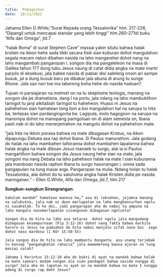 ```yaml
---
title:  Pabagashon
date:  18/11/2022
---
```


Jahama Ellen G.White,”Surat Kepada orang Tessalonika” hlm. 217-226, “Dipangil untuk mencapai standar yang lebih tinggi” hlm.260-271di buku “Alfa dan Omega”, jld.7

“halak Roma” di surat  Stephen Cave”  massai yakin situtu bahwa  halak krsiten  na ikkon  hehe  sada  tikki  secara fisik sian kuburan dohot mangulahon segala macam naboi dibahen nasida na laho mangarehei dohot nang  na laho mangambati pangaropan i. songon dia ma pangaleleon  na masa di Galilea tahun 177 dung tubu Jesus  naung di catat didia angka na mate martir parjolo di eksekusi, jala bakke nasida di pabiar disi saleleng  onom ari sampe busuk, jal a dung busuk baru pe dibakar jala abuna di arung tu sunge Rhone. Jala sao nari toe ma tabereng boha hehe do nasida haduan?.

Tujuan ni parsiajaran na metmet on na tu skeptisme teologis, manang  na songon  dia pe dramatisna, dang I na porlu, jala ndang  na laho mambuktihon taringot tu janji alkitabiah  taringot tu haheheon. Huaso ni Jesus na pahehehon sian hamatean tong bon a boi mangulahon hal na sarupa tu hita be, terlepas sian pardangingonta be. Lagipula, molo hagogoon na sarupa na manompa dohot na manopang  parngoluan on di alam semesta on, Ibana pasti nab oi do laho menerjemahon na mangolu dohot na pahehehon mate.

“jala hita na ikkon porsea bahwa na mate dibagasan Kristus, na ikkon dipapungu Debata asa rap dohot Ibana. Si Paulus  manurathon. Jala godang do halak na laho mambahen tafsiranna dohot mambahen lapatanna bahwa halak  angka na mate diboan Jesus manaek tu surgo, alai ia si Paulus mangartihon bahwa  songon dia Jesus naung hehe sian na mate, jala songoni ma nang Debata na laho paheheon halak na mate I sian kuburanna jala mamboan nasida  raphon Ibana tu surgo hasonangan i. onma sada  pangapulan na tung masai arga. Pangaropan na mulia. Ndang holan tu halak Tessalonika, alai dohot do tu saluhutna angka halak Kristen didia pe nasida maringanan.” – Ellen G.White, Alfa dan Omega, jld.7, hlm.217

**Sungkun-sungkun Sirangrangan**:

`Sahalak mandok” hamatean manesa ho…” asa di leksehon, jejakna manang na saluhutna, jala nab oi doon marlapatan na laho manghancurhon ngolu ni sasahalak. To ho doi, jadi pangaropan aha do naboi ta ampuna na laho mangalo nasomarlapatan sisongonon dibagasan ngolunta?`

`Songon dia do hita na laho asa selaras  dohot ngolu jala mangodang  dibagasan kesempurnaan (Flp 3:12-16) dohot nang fakta bahwa marhite haroro ni Jesus na paduahon do hita naboi manjalo sifat naso boi  sego dohot naso mardosa (1 KOr 15:50-55)`

`Jala songon dia do hita na laho mambantu donganta  asa unang terjebak tu konsep “pengangkatan rahasia” jala mamemereng baosa ajaran on tung massai salah?`

`Jahama 1 Korintus 15:12-19 aha do bukti di ayat na mandok bahwa halak na mate saonari modom songon alo sian pandapot bahwa nasida nungga di surgo? Jala aha do lapatan ni ayat on na mandok bahwa na mate I nungga adong di surgo rap doht Jesus?`